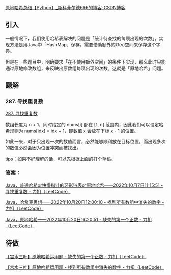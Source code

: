 [原地哈希总结【Python】_斯科菲尔德666的博客-CSDN博客](https://blog.csdn.net/Scofield971031/article/details/107296344#:~:text=所谓原地哈希，就,到应该放的位置。)



## 引入

一般情况下，我们使用哈希表解决的问题是「统计待查找的每项出现的次数」，实现方法是用Java中「HashMap」保存。需要借助额外的$O(n)$空间来保存这个字典。

但是在一些题目中，明确要求「在不使用额外空间」的条件下实现，那么此时只能通过原地修改数组，来反映出原数组每项出现的次数。这就是「原地哈希」问题。

## 题解

### 287. 寻找重复数

[287. 寻找重复数](https://leetcode.cn/problems/find-the-duplicate-number/)

数组长度为 n + 1，同时给定的 nums[i] 都在 [1, n] 范围内，因此我们可以设定哈希规则为 nums[idx] = idx + 1，即数值 x 会放在下标 x - 1 的位置。

如此一来，对于只出现一次的数值而言，必然能够顺利放在目标位置，而出现多次的数值必然会因为位置冲突而被找出。

tips：如果不好理解的话，可以先根据上面的打个草稿。

### 答案：

[Java，普通哈希or快慢指针的环形链表or原地哈希——2022年10月7日11:15:51 - 寻找重复数 - 力扣（LeetCode）](https://leetcode.cn/problems/find-the-duplicate-number/solution/by-ladidol-wq7e/)

[Java，哈希表思想——2022年10月20日12:00:10 - 找到所有数组中消失的数字 - 力扣（LeetCode）](https://leetcode.cn/problems/find-all-numbers-disappeared-in-an-array/solution/javalei-by-ladidol-9gdj/)

[Java，原地哈希——2022年10月20日16:20:51 - 缺失的第一个正数 - 力扣（LeetCode）](https://leetcode.cn/problems/first-missing-positive/solution/javayuan-di-ha-xi-by-ladidol-ry0i/)









## 待做

[【宫水三叶】原地哈希运用题 - 缺失的第一个正数 - 力扣（LeetCode）](https://leetcode.cn/problems/first-missing-positive/solution/yan-ge-on-de-tong-pai-xu-si-lu-yi-ji-wei-wm8d/)

[【宫水三叶】原地哈希运用题 - 找到所有数组中消失的数字 - 力扣（LeetCode）](https://leetcode.cn/problems/find-all-numbers-disappeared-in-an-array/solution/li-yong-tong-pai-xu-de-si-lu-ni-huan-ke-e3t4w/)



















